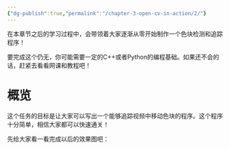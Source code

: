 ```yaml
---
{"dg-publish":true,"permalink":"/chapter-3-open-cv-in-action/2/"}
---
```


在本章节之后的学习过程中，会带领着大家逐渐从零开始制作一个色块检测和追踪程序！

要完成这个仍无，你可能需要一定的C++或者Python的编程基础。如果还不会的话，赶紧去看看网课和教程吧！

# 概览

这个任务的目标是让大家可以写出一个能够追踪视频中移动色块的程序。这个程序十分简单，相信大家都可以快速通关！

先给大家看一看完成以后的效果图吧：
